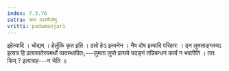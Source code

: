 ```yaml
---
index: 7.3.76
sutra: क्रमः परस्मैपदेषु
vritti: padamanjari
---
```


 इहेत्यादि । चोद्यम् । हेर्लुकि कृत इति । ठतो हेःऽ इत्यनेन । नैष दोष इत्यादि परिहारः । ठ्न लुमताङ्गस्यऽ इत्यत्र हि प्रत्यसातेरयमर्थो व्यवस्थापितः,---लुमता लुप्ते प्रत्यये यदङ्गं तन्निबन्धनं कार्यं न भवतीति । ततः किम् ? इत्यत्राह---न चेति ॥